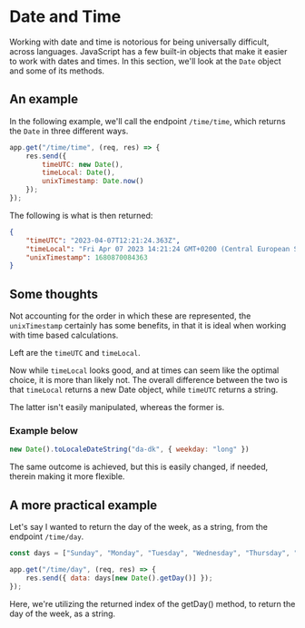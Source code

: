 # Date and Time

Working with date and time is notorious for being universally difficult, across languages.
JavaScript has a few built-in objects that make it easier to work with dates and times.
In this section, we'll look at the `Date` object and some of its methods.


## An example

In the following example, we'll call the endpoint `/time/time`, which returns the `Date` in three different ways.

```js
app.get("/time/time", (req, res) => {    
    res.send({ 
        timeUTC: new Date(),
        timeLocal: Date(),
        unixTimestamp: Date.now()        
    }); 
});
```

The following is what is then returned:

```json
{
    "timeUTC": "2023-04-07T12:21:24.363Z",
    "timeLocal": "Fri Apr 07 2023 14:21:24 GMT+0200 (Central European Summer Time)",
    "unixTimestamp": 1680870084363
}
```


## Some thoughts

Not accounting for the order in which these are represented, the `unixTimestamp` certainly has some benefits,
in that it is ideal when working with time based calculations.

Left are the `timeUTC` and `timeLocal`.

Now while `timeLocal` looks good, and at times can seem like the optimal choice, it is more than likely not.
The overall difference between the two is that `timeLocal` returns a new Date object, while `timeUTC` returns a string.

The latter isn't easily manipulated, whereas the former is.

### Example below

```js
new Date().toLocaleDateString("da-dk", { weekday: "long" })
```

The same outcome is achieved, but this is easily changed, if needed, therein making it more flexible.



## A more practical example

Let's say I wanted to return the day of the week, as a string, from the endpoint `/time/day`.

```js
const days = ["Sunday", "Monday", "Tuesday", "Wednesday", "Thursday", "Friday", "Saturday"];

app.get("/time/day", (req, res) => {
    res.send({ data: days[new Date().getDay()] });
});
```

Here, we're utilizing the returned index of the getDay() method, to return the day of the week, as a string.

